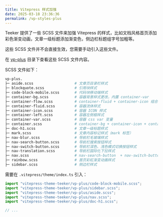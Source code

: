 ```yaml
---
title: Vitepress 样式加强
date: 2025-03-18 23:36:36
permalink: /vp-styles-plus
---
```


Teeker 提供了一些 SCSS 文件来加强 Vitepress 的样式，比如文档风格首页添加彩色渐变动画，文章一级标题添加渐变色，侧边栏标题组字号加粗等。

这些 SCSS 文件并不会直接生效，您需要手动引入这些文件。

在 [vp-plus](https://github.com/Kele-Bingtang/vitepress-theme-teeker/tree/master/vitepress-theme-teeker/src/styles/vp-plus) 目录下查看这些 SCSS 文件内容。

SCSS 文件如下：

```sh
vp-plus.
├─ aside.scss                   # 文章页目录栏样式
├─ blockquote.scss              # 引用块样式
├─ code-block-mobile.scss       # 代码块移动端样式
├─ container-bg.scss            # 容器背景样式更改，内置 container-var
├─ container-flow.scss          # container-fluid + container-icon 组合
├─ container-fluid.scss         # 容器流体样式
├─ container-icon.scss          # 容器 ICON 样式
├─ container-left.scss          # 容器左侧框样式
├─ container-var.scss           # 容器 css var 变量
├─ container.scss               # container-bg + container-icon + container-var 组合
├─ doc-h1.scss                  # 文章一级标题样式
├─ mark.scss                    # 文章内容标记样式（mark 标签）
├─ nav-blur.scss                # 导航栏毛玻璃样式
├─ nav-search-button.scss       # 导航栏搜索按钮样式
├─ nav-switch-button.scss       # 导航栏深色、浅色模式切换按钮样式
├─ nav-translation.scss         # 导航栏国际化下拉样式
├─ nav.scss                     # nav-search-button  + nav-switch-button + nav-translation 组合
├─ rainbow.scss                 # 首页彩虹渐变动画样式
├─ sidebar.scss                 # 侧边栏样式
```

需要在 `.vitepress/theme/index.ts` 引入：

```ts
import "vitepress-theme-teeker/vp-plus/code-block-mobile.scss";
import "vitepress-theme-teeker/vp-plus/sidebar.scss";
import "vitepress-theme-teeker/vp-plus/aside.scss";
import "vitepress-theme-teeker/vp-plus/nav.scss";
import "vitepress-theme-teeker/vp-plus/doc-h1.scss";

// ...
```
